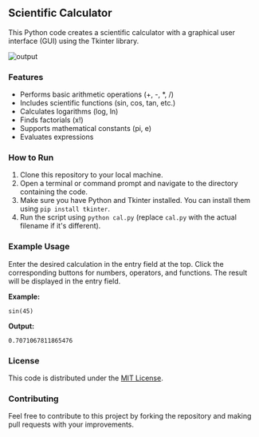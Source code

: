 ## Scientific Calculator 

This Python code creates a scientific calculator with a graphical user interface (GUI) using the Tkinter library.

![output](https://github.com/kingofallsnakes/py_calculator/assets/153209531/19de2634-9ad9-461b-89d2-39b1a1a95358)


### Features

* Performs basic arithmetic operations (+, -, *, /)
* Includes scientific functions (sin, cos, tan, etc.)
* Calculates logarithms (log, ln)
* Finds factorials (x!)
* Supports mathematical constants (pi, e)
* Evaluates expressions

### How to Run

1. Clone this repository to your local machine.
2. Open a terminal or command prompt and navigate to the directory containing the code.
3. Make sure you have Python and Tkinter installed. You can install them using `pip install tkinter`.
4. Run the script using `python cal.py` (replace `cal.py` with the actual filename if it's different).

### Example Usage

Enter the desired calculation in the entry field at the top. Click the corresponding buttons for numbers, operators, and functions. The result will be displayed in the entry field.

**Example:**

```
sin(45)
```

**Output:**

```
0.7071067811865476
```

### License

This code is distributed under the [MIT License](https://choosealicense.com/licenses/mit/).

### Contributing

Feel free to contribute to this project by forking the repository and making pull requests with your improvements.
